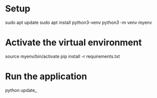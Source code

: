 # Setup 
sudo apt update
sudo apt install python3-venv
python3 -m venv myenv


# Activate the virtual environment
source myenv/bin/activate
pip install -r requirements.txt

# Run the application
python update_


